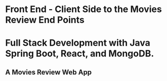 # Front End - Client Side to the Movies Review End Points
# Full Stack Development with Java Spring Boot, React, and MongoDB.
## A Movies Review Web App